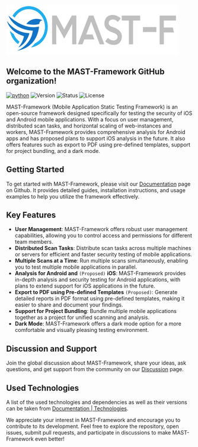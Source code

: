 ![Logo](new-logo-base.svg)

## Welcome to the MAST-Framework GitHub organization!

[![python](https://img.shields.io/badge/python-3.8+-blue.svg?logo=python&labelColor=grey)](https://www.python.org/downloads/)
![Version](https://img.shields.io:/static/v1?label=Version&message=v0.0.2-alpha&color=teal)
![Status](https://img.shields.io:/static/v1?label=Status&message=Alpha&color=lightgrey)
![License](https://img.shields.io:/static/v1?label=License&message=GNU-GPLv3&color=blue)

MAST-Framework (Mobile Application Static Testing Framework) is an open-source framework designed specifically for testing the security of iOS and Android mobile applications. With a focus on user management, distributed scan tasks, and horizontal scaling of web-instances and workers, MAST-Framework provides comprehensive analysis for Android apps and has proposed plans to support iOS analysis in the future. It also offers features such as export to PDF using pre-defined templates, support for project bundling, and a dark mode.

## Getting Started

To get started with MAST-Framework, please visit our [Documentation](https://mast-framework.github.io/mast-f) page on Github. It provides detailed guides, installation instructions, and usage examples to help you utilize the framework effectively.

## Key Features

- **User Management**: MAST-Framework offers robust user management capabilities, allowing you to control access and permissions for different team members.
- **Distributed Scan Tasks**: Distribute scan tasks across multiple machines or servers for efficient and faster security testing of mobile applications.
- **Multiple Scans at a Time**: Run multiple scans simultaneously, enabling you to test multiple mobile applications in parallel.
- **Analysis for Android and** `(Proposed)` **iOS**: MAST-Framework provides in-depth analysis and security testing for Android applications, with plans to extend support for iOS applications in the future.
- **Export to PDF using Pre-defined Templates** `(Proposed)`: Generate detailed reports in PDF format using pre-defined templates, making it easier to share and document your findings.
- **Support for Project Bundling**: Bundle multiple mobile applications together as a project for unified scanning and analysis.
- **Dark Mode**: MAST-Framework offers a dark mode option for a more comfortable and visually pleasing testing environment.

## Discussion and Support

Join the global discussion about MAST-Framework, share your ideas, ask questions, and get support from the community on our [Discussion](https://github.com/orgs/MAST-Framework/discussions) page.

## Used Technologies

A list of the used technologies and dependencies as well as their versions can be taken from [Documentation | Technologies](https://mast-framework.github.io/mast-f).


We appreciate your interest in MAST-Framework and encourage you to contribute to its development. Feel free to explore the repository, open issues, submit pull requests, and participate in discussions to make MAST-Framework even better!
